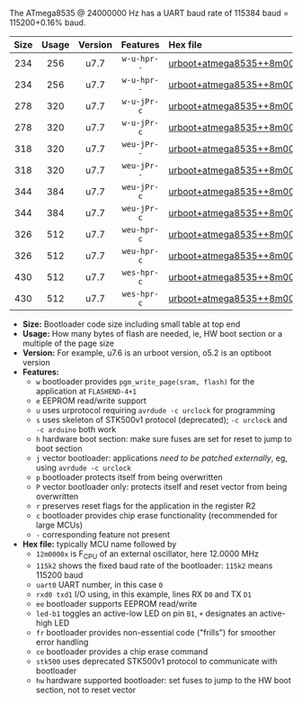 The ATmega8535 @ 24000000 Hz has a UART baud rate of 115384 baud = 115200+0.16% baud.

|Size|Usage|Version|Features|Hex file|
|:-:|:-:|:-:|:-:|:--|
|234|256|u7.7|`w-u-hpr--`|[urboot+atmega8535++8m0000x+++38k4_uart0_rxd0_txd1_led+b0_fr_hw.hex](https://raw.githubusercontent.com/stefanrueger/urboot.hex/main/cores/mightycore/atmega8535/external_oscillator/fcpu++8m0000_Hz/br+++38k4_bps/urboot+atmega8535++8m0000x+++38k4_uart0_rxd0_txd1_led+b0_fr_hw.hex)|
|234|256|u7.7|`w-u-hpr--`|[urboot+atmega8535++8m0000x+++38k4_uart0_rxd0_txd1_led+b7_fr_hw.hex](https://raw.githubusercontent.com/stefanrueger/urboot.hex/main/cores/mightycore/atmega8535/external_oscillator/fcpu++8m0000_Hz/br+++38k4_bps/urboot+atmega8535++8m0000x+++38k4_uart0_rxd0_txd1_led+b7_fr_hw.hex)|
|278|320|u7.7|`w-u-jPr-c`|[urboot+atmega8535++8m0000x+++38k4_uart0_rxd0_txd1_led+b0_fr_ce.hex](https://raw.githubusercontent.com/stefanrueger/urboot.hex/main/cores/mightycore/atmega8535/external_oscillator/fcpu++8m0000_Hz/br+++38k4_bps/urboot+atmega8535++8m0000x+++38k4_uart0_rxd0_txd1_led+b0_fr_ce.hex)|
|278|320|u7.7|`w-u-jPr-c`|[urboot+atmega8535++8m0000x+++38k4_uart0_rxd0_txd1_led+b7_fr_ce.hex](https://raw.githubusercontent.com/stefanrueger/urboot.hex/main/cores/mightycore/atmega8535/external_oscillator/fcpu++8m0000_Hz/br+++38k4_bps/urboot+atmega8535++8m0000x+++38k4_uart0_rxd0_txd1_led+b7_fr_ce.hex)|
|318|320|u7.7|`weu-jPr--`|[urboot+atmega8535++8m0000x+++38k4_uart0_rxd0_txd1_ee_led+b0_fr.hex](https://raw.githubusercontent.com/stefanrueger/urboot.hex/main/cores/mightycore/atmega8535/external_oscillator/fcpu++8m0000_Hz/br+++38k4_bps/urboot+atmega8535++8m0000x+++38k4_uart0_rxd0_txd1_ee_led+b0_fr.hex)|
|318|320|u7.7|`weu-jPr--`|[urboot+atmega8535++8m0000x+++38k4_uart0_rxd0_txd1_ee_led+b7_fr.hex](https://raw.githubusercontent.com/stefanrueger/urboot.hex/main/cores/mightycore/atmega8535/external_oscillator/fcpu++8m0000_Hz/br+++38k4_bps/urboot+atmega8535++8m0000x+++38k4_uart0_rxd0_txd1_ee_led+b7_fr.hex)|
|344|384|u7.7|`weu-jPr-c`|[urboot+atmega8535++8m0000x+++38k4_uart0_rxd0_txd1_ee_led+b0_fr_ce.hex](https://raw.githubusercontent.com/stefanrueger/urboot.hex/main/cores/mightycore/atmega8535/external_oscillator/fcpu++8m0000_Hz/br+++38k4_bps/urboot+atmega8535++8m0000x+++38k4_uart0_rxd0_txd1_ee_led+b0_fr_ce.hex)|
|344|384|u7.7|`weu-jPr-c`|[urboot+atmega8535++8m0000x+++38k4_uart0_rxd0_txd1_ee_led+b7_fr_ce.hex](https://raw.githubusercontent.com/stefanrueger/urboot.hex/main/cores/mightycore/atmega8535/external_oscillator/fcpu++8m0000_Hz/br+++38k4_bps/urboot+atmega8535++8m0000x+++38k4_uart0_rxd0_txd1_ee_led+b7_fr_ce.hex)|
|326|512|u7.7|`weu-hpr-c`|[urboot+atmega8535++8m0000x+++38k4_uart0_rxd0_txd1_ee_led+b0_fr_ce_hw.hex](https://raw.githubusercontent.com/stefanrueger/urboot.hex/main/cores/mightycore/atmega8535/external_oscillator/fcpu++8m0000_Hz/br+++38k4_bps/urboot+atmega8535++8m0000x+++38k4_uart0_rxd0_txd1_ee_led+b0_fr_ce_hw.hex)|
|326|512|u7.7|`weu-hpr-c`|[urboot+atmega8535++8m0000x+++38k4_uart0_rxd0_txd1_ee_led+b7_fr_ce_hw.hex](https://raw.githubusercontent.com/stefanrueger/urboot.hex/main/cores/mightycore/atmega8535/external_oscillator/fcpu++8m0000_Hz/br+++38k4_bps/urboot+atmega8535++8m0000x+++38k4_uart0_rxd0_txd1_ee_led+b7_fr_ce_hw.hex)|
|430|512|u7.7|`wes-hpr-c`|[urboot+atmega8535++8m0000x+++38k4_uart0_rxd0_txd1_ee_led+b0_fr_ce_stk500_hw.hex](https://raw.githubusercontent.com/stefanrueger/urboot.hex/main/cores/mightycore/atmega8535/external_oscillator/fcpu++8m0000_Hz/br+++38k4_bps/urboot+atmega8535++8m0000x+++38k4_uart0_rxd0_txd1_ee_led+b0_fr_ce_stk500_hw.hex)|
|430|512|u7.7|`wes-hpr-c`|[urboot+atmega8535++8m0000x+++38k4_uart0_rxd0_txd1_ee_led+b7_fr_ce_stk500_hw.hex](https://raw.githubusercontent.com/stefanrueger/urboot.hex/main/cores/mightycore/atmega8535/external_oscillator/fcpu++8m0000_Hz/br+++38k4_bps/urboot+atmega8535++8m0000x+++38k4_uart0_rxd0_txd1_ee_led+b7_fr_ce_stk500_hw.hex)|

- **Size:** Bootloader code size including small table at top end
- **Usage:** How many bytes of flash are needed, ie, HW boot section or a multiple of the page size
- **Version:** For example, u7.6 is an urboot version, o5.2 is an optiboot version
- **Features:**
  + `w` bootloader provides `pgm_write_page(sram, flash)` for the application at `FLASHEND-4+1`
  + `e` EEPROM read/write support
  + `u` uses urprotocol requiring `avrdude -c urclock` for programming
  + `s` uses skeleton of STK500v1 protocol (deprecated); `-c urclock` and `-c arduino` both work
  + `h` hardware boot section: make sure fuses are set for reset to jump to boot section
  + `j` vector bootloader: applications *need to be patched externally*, eg, using `avrdude -c urclock`
  + `p` bootloader protects itself from being overwritten
  + `P` vector bootloader only: protects itself and reset vector from being overwritten
  + `r` preserves reset flags for the application in the register R2
  + `c` bootloader provides chip erase functionality (recommended for large MCUs)
  + `-` corresponding feature not present
- **Hex file:** typically MCU name followed by
  + `12m0000x` is F<sub>CPU</sub> of an external oscillator, here 12.0000 MHz
  + `115k2` shows the fixed baud rate of the bootloader: `115k2` means 115200 baud
  + `uart0` UART number, in this case `0`
  + `rxd0 txd1` I/O using, in this example, lines RX `D0` and TX `D1`
  + `ee` bootloader supports EEPROM read/write
  + `led-b1` toggles an active-low LED on pin `B1`, `+` designates an active-high LED
  + `fr` bootloader provides non-essential code ("frills") for smoother error handling
  + `ce` bootloader provides a chip erase command
  + `stk500` uses deprecated STK500v1 protocol to communicate with bootloader
  + `hw` hardware supported bootloader: set fuses to jump to the HW boot section, not to reset vector
